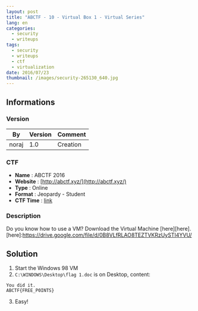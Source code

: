 ```yaml
---
layout: post
title: "ABCTF - 10 - Virtual Box 1 - Virtual Series"
lang: en
categories:
  - security
  - writeups
tags:
  - security
  - writeups
  - ctf
  - virtualization
date: 2016/07/23
thumbnail: /images/security-265130_640.jpg
---
```

## Informations

### Version

| By    | Version | Comment
| ---   | ---     | ---
| noraj | 1.0     | Creation

### CTF

- **Name** : ABCTF 2016
- **Website** : [http://abctf.xyz/](http://abctf.xyz/)
- **Type** : Online
- **Format** : Jeopardy - Student
- **CTF Time** : [link](https://ctftime.org/event/333)

### Description

Do you know how to use a VM? Download the Virtual Machine [here][here].
[here]:https://drive.google.com/file/d/0B8VLfRLAO8TEZTVKRzUySTI4YVU/

## Solution

1. Start the Windows 98 VM
2. `C:\WINDOWS\Desktop\flag 1.doc` is on Desktop, content:
```
You did it.
ABCTF{FREE_P0INTS}
```
3. Easy!
